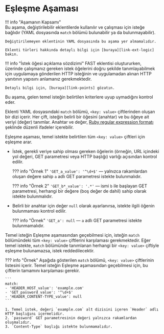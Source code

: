 [link-points]:          points/intro.md
[link-ruby-regexp]:     http://ruby-doc.org/core-2.6.1/doc/regexp_rdoc.html
[link-ext-logic]:       logic.md

# Eşleşme Aşaması

!!! info "Aşamanın Kapsamı"  
    Bu aşama, değiştirilebilir eklentilerde kullanılır ve çalışması için isteğe bağlıdır (YAML dosyasında `match` bölümü bulunabilir ya da bulunmayabilir).

    Değiştirilemeyen eklentinin YAML dosyasında bu aşama yer almamalıdır.
    
    Eklenti türleri hakkında detaylı bilgi için [buraya][link-ext-logic] bakın.

!!! info "İstek öğesi açıklama sözdizimi"
    FAST eklentisi oluştururken, üzerinde çalışmanız gereken istek öğelerini doğru şekilde tanımlayabilmek için uygulamaya gönderilen HTTP isteğinin ve uygulamadan alınan HTTP yanıtının yapısını anlamanız gerekmektedir.
    
    Detaylı bilgi için, [buraya][link-points] gözatın.
 
Bu aşama, gelen temel isteğin belirtilen kriterlere uyup uymadığını kontrol eder.

Eklenti YAML dosyasındaki `match` bölümü, `<key: value>` çiftlerinden oluşan bir dizi içerir. Her çift, isteğin belirli bir öğesini (anahtar) ve bu öğeye ait veriyi (değer) tanımlar. Anahtar ve değer, [Ruby regular expression formatı][link-ruby-regexp] şeklinde düzenli ifadeler içerebilir.

Eşleşme aşaması, temel istekte belirtilen tüm `<key: value>` çiftleri için eşleşme arar.
* İstek, gerekli veriye sahip olması gereken öğelerin (örneğin, URL içindeki yol değeri, GET parametresi veya HTTP başlığı) varlığı açısından kontrol edilir.
    
    ??? info "Örnek 1"
        `'GET_a_value': '^\d+$'` — yalnızca rakamlardan oluşan değere sahip `a` adlı GET parametresi istekte bulunmalıdır.
    
    ??? info "Örnek 2"
        `'GET_b*_value': '.*'` — ismi `b` ile başlayan GET parametresi, herhangi bir değere (boş değer de dahil) sahip olarak istekte bulunmalıdır.
    
* Belirli bir anahtar için değer `null` olarak ayarlanırsa, istekte ilgili öğenin bulunmaması kontrol edilir.
    
    ??? info "Örnek"
        `'GET_a': null` — `a` adlı GET parametresi istekte bulunmamalıdır.

Temel isteğin Eşleşme aşamasından geçebilmesi için, isteğin `match` bölümündeki tüm `<key: value>` çiftlerini karşılaması gerekmektedir. Eğer temel istekte, `match` bölümünde tanımlanan herhangi bir `<key: value>` çiftiyle eşleşme bulunamazsa, istek reddedilecektir.

??? info "Örnek"
    Aşağıda gösterilen `match` bölümü, `<key: value>` çiftlerinin listesini içerir. Temel isteğin Eşleşme aşamasından geçebilmesi için, bu çiftlerin tamamını karşılaması gerekir.

    ```
    match:
    - 'HEADER_HOST_value': 'example.com'
    - 'GET_password_value': '^\d+$'
    - 'HEADER_CONTENT-TYPE_value': null
    ```

    1. Temel istek, değeri `example.com` alt dizisini içeren `Header` adlı HTTP başlığını içermelidir.
    2. `password` GET parametresinin değeri yalnızca rakamlardan oluşmalıdır.
    3. `Content-Type` başlığı istekte bulunmamalıdır.